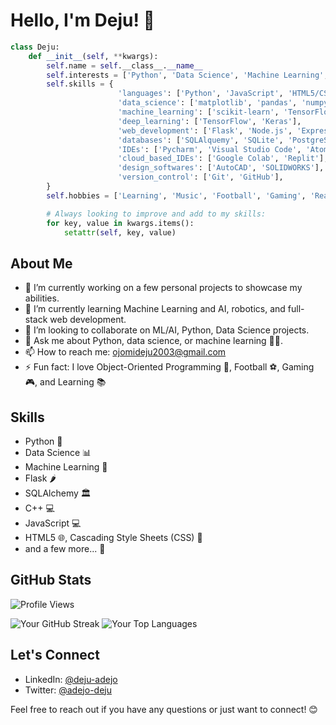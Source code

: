 # Hello, I'm Deju! 👋

```python
class Deju:
    def __init__(self, **kwargs):
        self.name = self.__class__.__name__
        self.interests = ['Python', 'Data Science', 'Machine Learning', 'AI', 'Robotics', '...']
        self.skills = {
                        'languages': ['Python', 'JavaScript', 'HTML5/CSS', 'C++'],
                        'data_science': ['matplotlib', 'pandas', 'numpy', 'seaborn', 'plotly'],
                        'machine_learning': ['scikit-learn', 'TensorFlow', 'Keras', 'XGBoost'],
                        'deep_learning': ['TensorFlow', 'Keras'],
                        'web_development': ['Flask', 'Node.js', 'Express.js', 'Bootstrap', 'jQuery', 'WordPress'],
                        'databases': ['SQLAlquemy', 'SQLite', 'PostgreSQL'],
                        'IDEs': ['Pycharm', 'Visual Studio Code', 'Atom', 'Thonny', 'IntelliJ IDEA', 'Jupyter Notebook'],
                        'cloud_based_IDEs': ['Google Colab', 'Replit'],
                        'design_softwares': ['AutoCAD', 'SOLIDWORKS'],
                        'version_control': ['Git', 'GitHub'],
        }
        self.hobbies = ['Learning', 'Music', 'Football', 'Gaming', 'Reading??']

        # Always looking to improve and add to my skills:
        for key, value in kwargs.items():
            setattr(self, key, value)
```

## About Me

- 🔭 I’m currently working on a few personal projects to showcase my abilities.
- 🌱 I’m currently learning Machine Learning and AI, robotics, and full-stack web development.
- 👯 I’m looking to collaborate on ML/AI, Python, Data Science projects.
- 💬 Ask me about Python, data science, or machine learning 😮‍💨.
- 📫 How to reach me: ojomideju2003@gmail.com 
- ⚡ Fun fact: I love Object-Oriented Programming 🤫, Football ⚽, Gaming 🎮, and Learning 📚

## Skills

- Python 🐍
- Data Science 📊
- Machine Learning 🤖
- Flask 🌶️
- SQLAlchemy 🏛️
- C++ 💻
- JavaScript 💻
- HTML5 🌐, Cascading Style Sheets (CSS) 🎨
- and a few more... 🚀

## GitHub Stats

![Profile Views](https://komarev.com/ghpvc/?username=DejusDevspace&label=Profile%20views&color=0e75b6&style=flat)

![Your GitHub Streak](https://github-readme-streak-stats.herokuapp.com?user=DejusDevspace&theme=dark&hide_border=true)   ![Your Top Languages](https://github-readme-stats.vercel.app/api/top-langs/?username=DejusDevspace&layout=compact&theme=dark)


## Let's Connect

- LinkedIn: [@deju-adejo](https://www.linkedin.com/in/deju-adejo)
- Twitter: [@adejo-deju](https://x.com/adejo_deju)

Feel free to reach out if you have any questions or just want to connect! 😊
